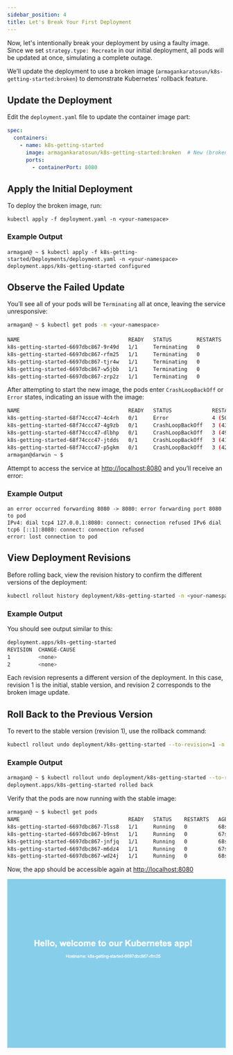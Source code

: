 ```yaml
---
sidebar_position: 4
title: Let's Break Your First Deployment
---
```

Now, let's intentionally break your deployment by using a faulty image. Since we set `strategy.type: Recreate` in our initial deployment, all pods will be updated at once, simulating a complete outage. 

We’ll update the deployment to use a broken image (`armagankaratosun/k8s-getting-started:broken`) to demonstrate Kubernetes' rollback feature.

## Update the Deployment

Edit the `deployment.yaml` file to update the container image part:

```yaml 
spec:
  containers:
    - name: k8s-getting-started
      image: armagankaratosun/k8s-getting-started:broken  # New (broken) image
      ports:
        - containerPort: 8080
```

##  Apply the Initial Deployment

To deploy the broken image, run:

```
kubectl apply -f deployment.yaml -n <your-namespace>
```

### Example Output

```
armagan@ ~ $ kubectl apply -f k8s-getting-started/Deployments/deployment.yaml -n <your-namespace>
deployment.apps/k8s-getting-started configured
```

##  Observe the Failed Update

You’ll see all of your pods will be `Terminating` all at once, leaving the service unresponsive:

```bash
armagan@ ~ $ kubectl get pods -n <your-namespace>

NAME                                   READY   STATUS        RESTARTS   AGE
k8s-getting-started-6697dbc867-9r49d   1/1     Terminating   0          17m
k8s-getting-started-6697dbc867-rfm25   1/1     Terminating   0          17m
k8s-getting-started-6697dbc867-tjr4w   1/1     Terminating   0          17m
k8s-getting-started-6697dbc867-w5jbb   1/1     Terminating   0          17m
k8s-getting-started-6697dbc867-zrp2z   1/1     Terminating   0          17m
```

After attempting to start the new image, the pods enter `CrashLoopBackOff` or `Error` states, indicating an issue with the image:
``` bash
NAME                                   READY   STATUS             RESTARTS      AGE
k8s-getting-started-68f74ccc47-4c4rh   0/1     Error              4 (50s ago)   94s
k8s-getting-started-68f74ccc47-4g9zb   0/1     CrashLoopBackOff   3 (43s ago)   94s
k8s-getting-started-68f74ccc47-dlbhp   0/1     CrashLoopBackOff   3 (49s ago)   94s
k8s-getting-started-68f74ccc47-jtdds   0/1     CrashLoopBackOff   3 (41s ago)   94s
k8s-getting-started-68f74ccc47-p5gkm   0/1     CrashLoopBackOff   3 (42s ago)   94s
armagan@darwin ~ $
```

Attempt to access the service at [http://localhost:8080](http://localhost:8080) and you’ll receive an error:

### Example Output

```
an error occurred forwarding 8080 -> 8080: error forwarding port 8080 to pod  
IPv4: dial tcp4 127.0.0.1:8080: connect: connection refused IPv6 dial tcp6 [::1]:8080: connect: connection refused
error: lost connection to pod
```

## View Deployment Revisions

Before rolling back, view the revision history to confirm the different versions of the deployment:

```bash
kubectl rollout history deployment/k8s-getting-started -n <your-namespace>
```

### Example Output

You should see output similar to this:

```bash
deployment.apps/k8s-getting-started
REVISION  CHANGE-CAUSE
1         <none>
2         <none>
```

Each revision represents a different version of the deployment. In this case, revision 1 is the initial, stable version, and revision 2 corresponds to the broken image update.

## Roll Back to the Previous Version

To revert to the stable version (revision 1), use the rollback command:

```bash
kubectl rollout undo deployment/k8s-getting-started --to-revision=1 -n <your-namespace>
```
### Example Output

```bash
armagan@ ~ $ kubectl rollout undo deployment/k8s-getting-started --to-revision=1
deployment.apps/k8s-getting-started rolled back
```

Verify that the pods are now running with the stable image:

```bash
armagan@ ~ $ kubectl get pods
NAME                                   READY   STATUS    RESTARTS   AGE
k8s-getting-started-6697dbc867-7lss8   1/1     Running   0          68s
k8s-getting-started-6697dbc867-b9nst   1/1     Running   0          67s
k8s-getting-started-6697dbc867-jnfjq   1/1     Running   0          68s
k8s-getting-started-6697dbc867-m6dz4   1/1     Running   0          67s
k8s-getting-started-6697dbc867-wd24j   1/1     Running   0          68s
```

Now, the app should be accessible again at [http://localhost:8080](http://localhost:8080)


![alt text](img/blue.png)